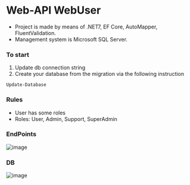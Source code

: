 # Web-API WebUser

* Project is made by means of .NET7, EF Core, AutoMapper, FluentValidation. 
* Management system is Microsoft SQL Server.

<h3>To start</h3>

1. Update db connection string
1. Create your database from the migration via the following instruction

```
Update-Database
```

<h3>Rules</h3>

* User has some roles
* Roles: User, Admin, Support, SuperAdmin

<h3>EndPoints</h3>

![image](https://github.com/Anastasia1Minsk/WebUser/assets/92824314/25dd69c7-ceac-461c-a5a9-685592b2353b)

<h3>DB</h3>

![image](https://github.com/Anastasia1Minsk/WebUser/assets/92824314/92807e80-b333-4333-a87c-18f5cfb2c481)

